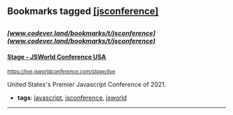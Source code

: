 ## Bookmarks tagged [[jsconference]](https://www.codever.land/search?q=[jsconference])

_<sup><sup>[www.codever.land/bookmarks/t/jsconference](www.codever.land/bookmarks/t/jsconference)</sup></sup>_
---
#### [Stage - JSWorld Conference USA](https://live.jsworldconference.com/stage/live)
_<sup>https://live.jsworldconference.com/stage/live</sup>_

United States's Premier Javascript Conference of 2021. 

* **tags**: [javascript](../tagged/javascript.md), [jsconference](../tagged/jsconference.md), [jsworld](../tagged/jsworld.md)
---
